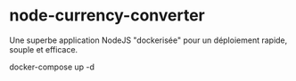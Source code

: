 # node-currency-converter

Une superbe application NodeJS "dockerisée" pour un déploiement rapide, souple et efficace.

  docker-compose up -d
